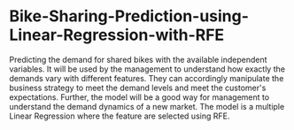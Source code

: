 # Bike-Sharing-Prediction-using-Linear-Regression-with-RFE
Predicting the demand for shared bikes with the available independent variables. It will be used by the management to understand how exactly the demands vary with different features. They can accordingly manipulate the business strategy to meet the demand levels and meet the customer's expectations. Further, the model will be a good way for management to understand the demand dynamics of a new market. The model is a multiple Linear Regression where the feature are selected using RFE.

